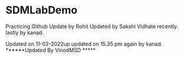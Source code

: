 # SDMLabDemo
Practicing Github
Update by Rohit
Updated by Sakshi Vidhate recently.
lastly by kanad.

Updated on 11-02-2022up
updated on 15.35 pm again by kanad.
******Updated By VinodMSD *****